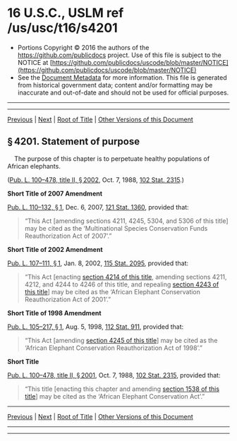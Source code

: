 ---
---

# 16 U.S.C., USLM ref /us/usc/t16/s4201

* Portions Copyright © 2016 the authors of the https://github.com/publicdocs project.
  Use of this file is subject to the NOTICE at [https://github.com/publicdocs/uscode/blob/master/NOTICE](https://github.com/publicdocs/uscode/blob/master/NOTICE)
* See the [Document Metadata](././../../../..//README.md) for more information.
  This file is generated from historical government data; content and/or formatting may be inaccurate and out-of-date and should not be used for official purposes.

----------
----------

[Previous](./../../../..//us/usc/t16/ch62/m__us_usc_t16_ch62.md) | [Next](./../../../..//us/usc/t16/ch62/m__us_usc_t16_s4202.md) | [Root of Title](./../../../../) | [Other Versions of this Document](https://publicdocs.github.io/go/links?ns=uslm&ref=%2Fus%2Fusc%2Ft16%2Fs4201)

## § 4201. Statement of purpose

    The purpose of this chapter is to perpetuate healthy populations of African elephants.

([Pub. L. 100–478, title II, § 2002][/us/pl/100/478/s2002], Oct. 7, 1988, [102 Stat. 2315][/us/stat/102/2315].)

 __Short Title of 2007 Amendment__ 

[Pub. L. 110–132, § 1][/us/pl/110/132/s1], Dec. 6, 2007, [121 Stat. 1360][/us/stat/121/1360], provided that: 

> “This Act \[amending sections 4211, 4245, 5304, and 5306 of this title\] may be cited as the ‘Multinational Species Conservation Funds Reauthorization Act of 2007’.”

 __Short Title of 2002 Amendment__ 

[Pub. L. 107–111, § 1][/us/pl/107/111/s1], Jan. 8, 2002, [115 Stat. 2095][/us/stat/115/2095], provided that: 

> “This Act \[enacting [section 4214 of this title][/us/usc/t16/s4214], amending sections 4211, 4212, and 4244 to 4246 of this title, and repealing [section 4243 of this title][/us/usc/t16/s4243]\] may be cited as the ‘African Elephant Conservation Reauthorization Act of 2001’.”

 __Short Title of 1998 Amendment__ 

[Pub. L. 105–217, § 1][/us/pl/105/217/s1], Aug. 5, 1998, [112 Stat. 911][/us/stat/112/911], provided that: 

> “This Act \[amending [section 4245 of this title][/us/usc/t16/s4245]\] may be cited as the ‘African Elephant Conservation Reauthorization Act of 1998’.”

 __Short Title__ 

[Pub. L. 100–478, title II, § 2001][/us/pl/100/478/s2001], Oct. 7, 1988, [102 Stat. 2315][/us/stat/102/2315], provided that: 

> “This title \[enacting this chapter and amending [section 1538 of this title][/us/usc/t16/s1538]\] may be cited as the ‘African Elephant Conservation Act’.”

----------

[Previous](./../../../..//us/usc/t16/ch62/m__us_usc_t16_ch62.md) | [Next](./../../../..//us/usc/t16/ch62/m__us_usc_t16_s4202.md) | [Root of Title](./../../../../) | [Other Versions of this Document](https://publicdocs.github.io/go/links?ns=uslm&ref=%2Fus%2Fusc%2Ft16%2Fs4201)

----------
----------

[/us/pl/100/478/s2002]: https://publicdocs.github.io/go/links?ns=uslm&ref=%2Fus%2Fpl%2F100%2F478%2Fs2002
[/us/stat/102/2315]: https://publicdocs.github.io/go/links?ns=uslm&ref=%2Fus%2Fstat%2F102%2F2315
[/us/pl/110/132/s1]: https://publicdocs.github.io/go/links?ns=uslm&ref=%2Fus%2Fpl%2F110%2F132%2Fs1
[/us/stat/121/1360]: https://publicdocs.github.io/go/links?ns=uslm&ref=%2Fus%2Fstat%2F121%2F1360
[/us/pl/107/111/s1]: https://publicdocs.github.io/go/links?ns=uslm&ref=%2Fus%2Fpl%2F107%2F111%2Fs1
[/us/stat/115/2095]: https://publicdocs.github.io/go/links?ns=uslm&ref=%2Fus%2Fstat%2F115%2F2095
[/us/usc/t16/s4214]: https://publicdocs.github.io/go/links?ns=uslm&ref=%2Fus%2Fusc%2Ft16%2Fs4214
[/us/usc/t16/s4243]: https://publicdocs.github.io/go/links?ns=uslm&ref=%2Fus%2Fusc%2Ft16%2Fs4243
[/us/pl/105/217/s1]: https://publicdocs.github.io/go/links?ns=uslm&ref=%2Fus%2Fpl%2F105%2F217%2Fs1
[/us/stat/112/911]: https://publicdocs.github.io/go/links?ns=uslm&ref=%2Fus%2Fstat%2F112%2F911
[/us/usc/t16/s4245]: https://publicdocs.github.io/go/links?ns=uslm&ref=%2Fus%2Fusc%2Ft16%2Fs4245
[/us/pl/100/478/s2001]: https://publicdocs.github.io/go/links?ns=uslm&ref=%2Fus%2Fpl%2F100%2F478%2Fs2001
[/us/stat/102/2315]: https://publicdocs.github.io/go/links?ns=uslm&ref=%2Fus%2Fstat%2F102%2F2315
[/us/usc/t16/s1538]: https://publicdocs.github.io/go/links?ns=uslm&ref=%2Fus%2Fusc%2Ft16%2Fs1538


